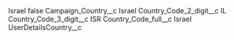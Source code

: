 <?xml version="1.0" encoding="UTF-8"?>
<CustomMetadata xmlns="http://soap.sforce.com/2006/04/metadata" xmlns:xsi="http://www.w3.org/2001/XMLSchema-instance" xmlns:xsd="http://www.w3.org/2001/XMLSchema">
    <label>Israel</label>
    <protected>false</protected>
    <values>
        <field>Campaign_Country__c</field>
        <value xsi:type="xsd:string">Israel</value>
    </values>
    <values>
        <field>Country_Code_2_digit__c</field>
        <value xsi:type="xsd:string">IL</value>
    </values>
    <values>
        <field>Country_Code_3_digit__c</field>
        <value xsi:type="xsd:string">ISR</value>
    </values>
    <values>
        <field>Country_Code_full__c</field>
        <value xsi:type="xsd:string">Israel</value>
    </values>
    <values>
        <field>UserDetailsCountry__c</field>
        <value xsi:nil="true"/>
    </values>
</CustomMetadata>
